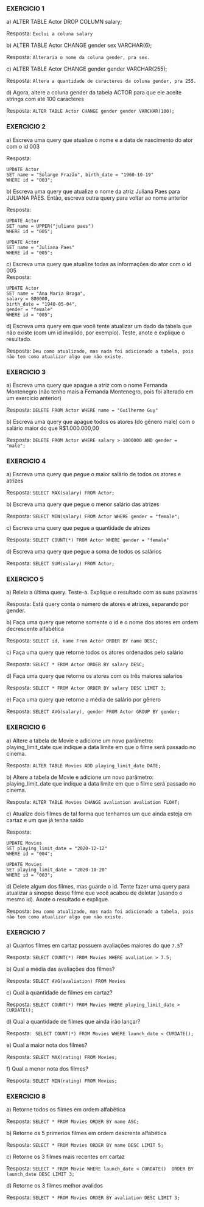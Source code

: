 ### EXERCICIO 1

a) ALTER TABLE Actor DROP COLUMN salary;

Resposta: ```Exclui a coluna salary ```

b) ALTER TABLE Actor CHANGE gender sex VARCHAR(6);

Resposta: ``` Alteraria o nome da coluna gender, pra sex. ```

c) ALTER TABLE Actor CHANGE gender gender VARCHAR(255);

Resposta:  ``` Altera a quantidade de caracteres da coluna gender, pra 255. ``` 

d) Agora,  altere a coluna gender da tabela ACTOR para que ele aceite strings com até 100 caracteres

Resposta: ``` ALTER TABLE Actor CHANGE gender gender VARCHAR(100); ```


### EXERCICIO 2

a) Escreva uma query que atualize o nome e a data de nascimento do ator com o id 003

Resposta:

```
UPDATE Actor
SET name = "Solange Frazão", birth_date = "1960-10-19"
WHERE id = "003";
```

b) Escreva uma query que atualize o nome da atriz Juliana Paes para JULIANA PÃES. Então, escreva outra query para voltar ao nome anterior

Resposta: 
```
UPDATE Actor
SET name = UPPER("juliana paes")
WHERE id = "005";

UPDATE Actor
SET name = "Juliana Paes"
WHERE id = "005";
``` 

c) Escreva uma query que atualize todas as informações do ator com o id 005     
Resposta: 

```
UPDATE Actor
SET name = "Ana Maria Braga",
salary = 800000, 
birth_date = "1940-05-04",
gender = "female"
WHERE id = "005";
``` 

d)  Escreva uma query em que você tente atualizar um dado da tabela que não existe (com um id inválido, por exemplo). Teste, anote e explique o resultado. 

Resposta:  ``` Deu como atualizado, mas nada foi adicionado a tabela, pois não tem como atualizar algo que não existe. ```


### EXERCICIO 3

a) Escreva uma query que apague a atriz com o nome Fernanda Montenegro (não tenho mais a Fernanda Montenegro, pois foi alterado em um exercicio anterior)

Resposta: ``` DELETE FROM Actor WHERE name = "Guilherme Guy" ``` 

b)  Escreva uma query que apague todos os atores (do gênero male) com o salário maior do que R$1.000.000,00

Resposta: ``` DELETE FROM Actor WHERE salary > 1000000 AND gender = "male"; ```



### EXERCICIO 4 

a)  Escreva uma query que pegue o maior salário de todos os atores e atrizes

Resposta: ``` SELECT MAX(salary) FROM Actor; ```

b) Escreva uma query que pegue o menor salário das atrizes

Resposta: ``` SELECT MIN(salary) FROM Actor WHERE gender = "female"; ```

c) Escreva uma query que pegue a quantidade de atrizes

Resposta: ``` SELECT COUNT(*) FROM Actor WHERE gender = "female" ``` 

d) Escreva uma query que pegue a soma de todos os salários

Resposta: ``` SELECT SUM(salary) FROM Actor; ``` 


### EXERCICO 5

a) Releia a última query. Teste-a. Explique o resultado com as suas palavras

Resposta: Está query conta o número de atores e atrizes, separando por gender.

b) Faça uma query que retorne somente o id e o nome dos atores em ordem decrescente alfabética

Resposta: ``` SELECT id, name From Actor ORDER BY name DESC; ``` 

c) Faça uma query que retorne todos os atores ordenados pelo salário

Resposta: ``` SELECT * FROM Actor ORDER BY salary DESC; ```

d) Faça uma query que retorne os atores com os três maiores salarios

Resposta: ``` SELECT * FROM Actor ORDER BY salary DESC LIMIT 3; ```

e) Faça uma query que retorne a média de salário por gênero

Resposta:  ``` SELECT AVG(salary), gender FROM Actor GROUP BY gender; ```


### EXERCICIO 6 

a)  Altere a tabela de Movie e adicione um novo parâmetro: playing_limit_date que indique a data limite em que o filme será passado no cinema. 

Resposta: ``` ALTER TABLE Movies ADD playing_limit_date DATE; ```

b)  Altere a tabela de Movie e adicione um novo parâmetro: playing_limit_date que indique a data limite em que o filme será passado no cinema. 

Resposta: ```ALTER TABLE Movies CHANGE avaliation avaliation FLOAT;```

c) Atualize dois filmes de tal forma que tenhamos um que ainda esteja em cartaz e um que já tenha saído

Resposta: 

``` 
UPDATE Movies
SET playing_limit_date = "2020-12-12"
WHERE id = "004";

UPDATE Movies
SET playing_limit_date = "2020-10-20"
WHERE id = "003";

``` 

d) Delete algum dos filmes, mas guarde o id. Tente fazer uma query para atualizar a sinopse desse filme que você acabou de deletar (usando o mesmo id). Anote o resultado e explique.

Resposta: ``` Deu como atualizado, mas nada foi adicionado a tabela, pois não tem como atualizar algo que não existe. ```

### EXERCICIO 7

a) Quantos filmes em cartaz possuem avaliações maiores do que `7.5`?

Resposta: ``` SELECT COUNT(*) FROM Movies WHERE avaliation > 7.5; ``` 

b) Qual a média das avaliações dos filmes?

Resposta: ``` SELECT AVG(avaliation) FROM Movies ``` 

c) Qual a quantidade de filmes em cartaz?

Resposta: ``` SELECT COUNT(*) FROM Movies WHERE playing_limit_date > CURDATE(); ``` 

d) Qual a quantidade de filmes que ainda irão lançar?

Resposta: ```  SELECT COUNT(*) FROM Movies WHERE launch_date < CURDATE();  ``` 

e) Qual a maior nota dos filmes?

Resposta: ``` SELECT MAX(rating) FROM Movies;  ``` 

f) Qual a menor nota dos filmes?

Resposta: ``` SELECT MIN(rating) FROM Movies;  ``` 


### EXERCICIO 8 

a) Retorne todos os filmes em ordem alfabética

Resposta: ``` SELECT * FROM Movies ORDER BY name ASC; ``` 

b)  Retorne os 5 primerios filmes em ordem descrente alfabética 

Resposta: ``` SELECT * FROM Movies ORDER BY name DESC LIMIT 5; ```

c)  Retorne os 3 filmes mais recentes em cartaz

Resposta: ``` SELECT * FROM Movie WHERE launch_date < CURDATE()  ORDER BY launch_date DESC LIMIT 3; ```

d) Retorne os 3 filmes melhor avalidos

Resposta: ``` SELECT * FROM Movies ORDER BY avaliation DESC LIMIT 3; ```